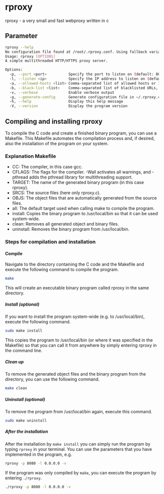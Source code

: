 # rproxy
rproxy - a very small and fast webproxy written in c

## Parameter

```bash
rproxy --help
No configuration file found at /root/.rproxy.conf. Using fallback variables.
Usage: rproxy [OPTIONS]
A simple multithreaded HTTP/HTTPS proxy server.

Options:
  -p, --port <port>          Specify the port to listen on (default: 8080)
  -l, --listen <ip>          Specify the IP address to listen on (default: 0.0.0.0)
  -a, --allowed-hosts <list> Comma-separated list of allowed hosts or IPs
  -b, --black-list <list>    Comma-separated list of blacklisted URLs, IPs, or IP ranges
  -v, --verbose              Enable verbose output
  -g, --generate-config      Generate configuration file in ~/.rproxy.conf
  -h, --help                 Display this help message
  -V, --version              Display the program version
```

## Compiling and installing rproxy

To compile the C code and create a finished binary program, you can use a Makefile. This Makefile automates the compilation process and, if desired, also the installation of the program on your system.

### Explanation Makefile

- CC: The compiler, in this case gcc.
- CFLAGS: The flags for the compiler. -Wall activates all warnings, and -pthread adds the pthread library for multithreading support.
- TARGET: The name of the generated binary program (in this case rproxy).
- SRCS: The source files (here only rproxy.c).
- OBJS: The object files that are automatically generated from the source files.
- all: The default target used when calling make to compile the program.
- install: Copies the binary program to /usr/local/bin so that it can be used system-wide.
- clean: Removes all generated object and binary files.
- uninstall: Removes the binary program from /usr/local/bin.

### Steps for compilation and installation

#### Compile

Navigate to the directory containing the C code and the Makefile and execute the following command to compile the program.

```bash
make
```
This will create an executable binary program called rproxy in the same directory.

##### Install (optional)

If you want to install the program system-wide (e.g. to /usr/local/bin), execute the following command.

```bash
sudo make install
```

This copies the program to /usr/local/bin (or where it was specified in the Makefile) so that you can call it from anywhere by simply entering rproxy in the command line.

##### Clean up

To remove the generated object files and the binary program from the directory, you can use the following command.

```bash
make clean
```

##### Uninstall (optional)

To remove the program from /usr/local/bin again, execute this command.

```bash
sudo make uninstall
```

##### After the installation

After the installation by `make install` you can simply run the program by typing `rproxy` in your terminal. You can use the parameters that you have implemented in the program, e.g.

```bash
rproxy -p 8080 -l 0.0.0.0 -v
```

If the program was only compiled by `make`, you can execute the program by entering `./rproxy`.

```bash
./rproxy -p 8080 -l 0.0.0.0 -v
```
